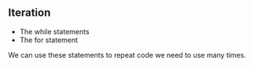 ## Iteration

- The while statements
- The for statement

We can use these statements to repeat code we need to use many times.